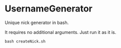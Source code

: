 # UsernameGenerator
Unique nick generator in bash.

It requires no additional arguments. Just run it as it is. 

```
bash createNick.sh
```
